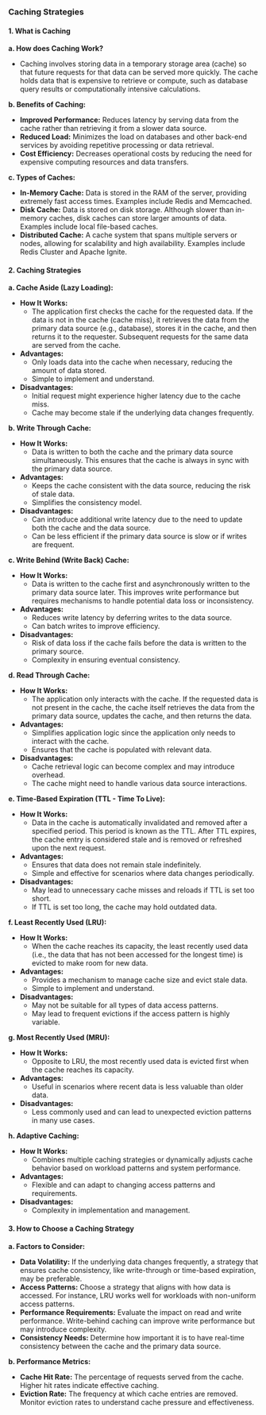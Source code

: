 ### Caching Strategies

#### **1. What is Caching**

**a. How does Caching Work?**

- Caching involves storing data in a temporary storage area (cache) so that future requests for that data can be served more quickly. The cache holds data that is expensive to retrieve or compute, such as database query results or computationally intensive calculations.

**b. Benefits of Caching:**

- **Improved Performance:** Reduces latency by serving data from the cache rather than retrieving it from a slower data source.
- **Reduced Load:** Minimizes the load on databases and other back-end services by avoiding repetitive processing or data retrieval.
- **Cost Efficiency:** Decreases operational costs by reducing the need for expensive computing resources and data transfers.

**c. Types of Caches:**

- **In-Memory Cache:** Data is stored in the RAM of the server, providing extremely fast access times. Examples include Redis and Memcached.
- **Disk Cache:** Data is stored on disk storage. Although slower than in-memory caches, disk caches can store larger amounts of data. Examples include local file-based caches.
- **Distributed Cache:** A cache system that spans multiple servers or nodes, allowing for scalability and high availability. Examples include Redis Cluster and Apache Ignite.

#### **2. Caching Strategies**

**a. Cache Aside (Lazy Loading):**

- **How It Works:**
  - The application first checks the cache for the requested data. If the data is not in the cache (cache miss), it retrieves the data from the primary data source (e.g., database), stores it in the cache, and then returns it to the requester. Subsequent requests for the same data are served from the cache.
- **Advantages:**
  - Only loads data into the cache when necessary, reducing the amount of data stored.
  - Simple to implement and understand.
- **Disadvantages:**
  - Initial request might experience higher latency due to the cache miss.
  - Cache may become stale if the underlying data changes frequently.

**b. Write Through Cache:**

- **How It Works:**
  - Data is written to both the cache and the primary data source simultaneously. This ensures that the cache is always in sync with the primary data source.
- **Advantages:**
  - Keeps the cache consistent with the data source, reducing the risk of stale data.
  - Simplifies the consistency model.
- **Disadvantages:**
  - Can introduce additional write latency due to the need to update both the cache and the data source.
  - Can be less efficient if the primary data source is slow or if writes are frequent.

**c. Write Behind (Write Back) Cache:**

- **How It Works:**
  - Data is written to the cache first and asynchronously written to the primary data source later. This improves write performance but requires mechanisms to handle potential data loss or inconsistency.
- **Advantages:**
  - Reduces write latency by deferring writes to the data source.
  - Can batch writes to improve efficiency.
- **Disadvantages:**
  - Risk of data loss if the cache fails before the data is written to the primary source.
  - Complexity in ensuring eventual consistency.

**d. Read Through Cache:**

- **How It Works:**
  - The application only interacts with the cache. If the requested data is not present in the cache, the cache itself retrieves the data from the primary data source, updates the cache, and then returns the data.
- **Advantages:**
  - Simplifies application logic since the application only needs to interact with the cache.
  - Ensures that the cache is populated with relevant data.
- **Disadvantages:**
  - Cache retrieval logic can become complex and may introduce overhead.
  - The cache might need to handle various data source interactions.

**e. Time-Based Expiration (TTL - Time To Live):**

- **How It Works:**
  - Data in the cache is automatically invalidated and removed after a specified period. This period is known as the TTL. After TTL expires, the cache entry is considered stale and is removed or refreshed upon the next request.
- **Advantages:**
  - Ensures that data does not remain stale indefinitely.
  - Simple and effective for scenarios where data changes periodically.
- **Disadvantages:**
  - May lead to unnecessary cache misses and reloads if TTL is set too short.
  - If TTL is set too long, the cache may hold outdated data.

**f. Least Recently Used (LRU):**

- **How It Works:**
  - When the cache reaches its capacity, the least recently used data (i.e., the data that has not been accessed for the longest time) is evicted to make room for new data.
- **Advantages:**
  - Provides a mechanism to manage cache size and evict stale data.
  - Simple to implement and understand.
- **Disadvantages:**
  - May not be suitable for all types of data access patterns.
  - May lead to frequent evictions if the access pattern is highly variable.

**g. Most Recently Used (MRU):**

- **How It Works:**
  - Opposite to LRU, the most recently used data is evicted first when the cache reaches its capacity.
- **Advantages:**
  - Useful in scenarios where recent data is less valuable than older data.
- **Disadvantages:**
  - Less commonly used and can lead to unexpected eviction patterns in many use cases.

**h. Adaptive Caching:**

- **How It Works:**
  - Combines multiple caching strategies or dynamically adjusts cache behavior based on workload patterns and system performance.
- **Advantages:**
  - Flexible and can adapt to changing access patterns and requirements.
- **Disadvantages:**
  - Complexity in implementation and management.

#### **3. How to Choose a Caching Strategy**

**a. Factors to Consider:**

- **Data Volatility:** If the underlying data changes frequently, a strategy that ensures cache consistency, like write-through or time-based expiration, may be preferable.
- **Access Patterns:** Choose a strategy that aligns with how data is accessed. For instance, LRU works well for workloads with non-uniform access patterns.
- **Performance Requirements:** Evaluate the impact on read and write performance. Write-behind caching can improve write performance but may introduce complexity.
- **Consistency Needs:** Determine how important it is to have real-time consistency between the cache and the primary data source.

**b. Performance Metrics:**

- **Cache Hit Rate:** The percentage of requests served from the cache. Higher hit rates indicate effective caching.
- **Eviction Rate:** The frequency at which cache entries are removed. Monitor eviction rates to understand cache pressure and effectiveness.
